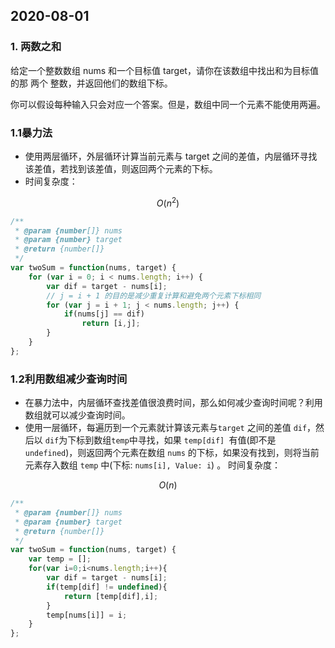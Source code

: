 ## 2020-08-01

### 1. 两数之和

给定一个整数数组 nums 和一个目标值 target，请你在该数组中找出和为目标值的那 两个 整数，并返回他们的数组下标。

你可以假设每种输入只会对应一个答案。但是，数组中同一个元素不能使用两遍。

### 1.1暴力法

- 使用两层循环，外层循环计算当前元素与 target 之间的差值，内层循环寻找该差值，若找到该差值，则返回两个元素的下标。
- 时间复杂度：

$$
O(n^2)
$$

```js
/**
 * @param {number[]} nums
 * @param {number} target
 * @return {number[]}
 */
var twoSum = function(nums, target) {
    for (var i = 0; i < nums.length; i++) {
        var dif = target - nums[i];
        // j = i + 1 的目的是减少重复计算和避免两个元素下标相同
        for (var j = i + 1; j < nums.length; j++) {
            if(nums[j] == dif)
                return [i,j];
        }
    }
};
```

### 1.2利用数组减少查询时间

- 在暴力法中，内层循环查找差值很浪费时间，那么如何减少查询时间呢？利用数组就可以减少查询时间。
- 使用一层循环，每遍历到一个元素就计算该元素与`target` 之间的差值 `dif`，然后以 `dif`为下标到数组`temp`中寻找，如果 `temp[dif] `有值(即不是 `undefined`)，则返回两个元素在数组 `nums` 的下标，如果没有找到，则将当前元素存入数组 `temp` 中(下标: `nums[i], Value: i`) 。
  时间复杂度：

$$
O(n)
$$

```js
/**
 * @param {number[]} nums
 * @param {number} target
 * @return {number[]}
 */
var twoSum = function(nums, target) {
    var temp = [];
    for(var i=0;i<nums.length;i++){
        var dif = target - nums[i];
        if(temp[dif] != undefined){
            return [temp[dif],i];
        }
        temp[nums[i]] = i;
    }
};
```

